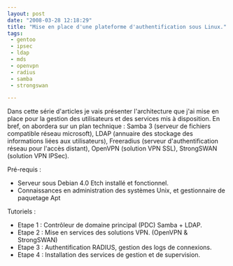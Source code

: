 ```yaml
---
layout: post
date: "2008-03-28 12:18:29"
title: "Mise en place d'une plateforme d'authentification sous Linux."
tags:
 - gentoo
 - ipsec
 - ldap
 - mds
 - openvpn
 - radius
 - samba
 - strongswan

---
```


Dans cette série d'articles je vais présenter l'architecture que j'ai mise en place  pour la gestion des utilisateurs et des services mis à disposition.
En bref, on abordera sur un plan technique : Samba 3 (serveur de fichiers compatible réseau microsoft), LDAP (annuaire des stockage des informations liées aux utilisateurs), Freeradius (serveur d'authentification réseau pour l'accès distant), OpenVPN (solution VPN SSL), StrongSWAN (solution VPN IPSec).

Pré-requis :
  * Serveur sous Debian 4.0 Etch installé et fonctionnel.
  * Connaissances en administration des systèmes Unix, et gestionnaire de paquetage Apt

Tutoriels :
  * Etape 1 : Contrôleur de domaine principal (PDC) Samba + LDAP.
  * Etape 2 : Mise en services des solutions VPN. (OpenVPN & StrongSWAN)
  * Etape 3 : Authentification RADIUS, gestion des logs de connexions.
  * Etape 4 : Installation des services de gestion et de supervision.


